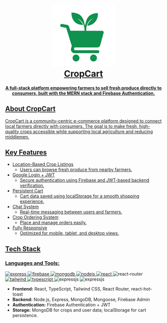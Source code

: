 
<h1 align="center">
  <br>
  <a href="https://crop-cart-rose.vercel.app"><img src="client/src/assets/logo.png" alt="CropCart Logo" width="200" height="200" />

  <br>
  CropCart
  <br>
</h1>

<h4 align="center">A full-stack platform empowering farmers to sell fresh produce directly to consumers, built with the MERN stack and Firebase Authentication.</h4>

## About CropCart
<p>CropCart is a community-centric e-commerce platform designed to connect local farmers directly with consumers. The goal is to make fresh, high-quality crops accessible while supporting local agriculture and reducing middlemen.</p>


## Key Features

* Location-Based Crop Listings  
  - Users can browse fresh produce from nearby farmers.
* Google Login + JWT  
  - Secure authentication using Firebase and JWT-based backend verification.
* Persistent Cart  
  - Cart data saved using localStorage for a smooth shopping experience.
* Chat System  
  - Real-time messaging between users and farmers.
* Crop Ordering System  
  - Place and manage orders easily.
* Fully Responsive  
  - Optimized for mobile, tablet, and desktop views.

## Tech Stack

<h3 align="left">Languages and Tools:</h3>
<p align="left"> <a href="https://expressjs.com" target="_blank" rel="noreferrer"> <img src="https://img.shields.io/badge/express.js-%23404d59.svg?style=for-the-badge&logo=express&logoColor=%2361DAFB" alt="express" height="40"/> </a> 
<a href="https://firebase.google.com/" target="_blank" rel="noreferrer"> <img src="https://img.shields.io/badge/firebase-a08021?style=for-the-badge&logo=firebase&logoColor=ffcd34)" alt="firebase"  height="40"/> </a> 
<a href="https://www.mongodb.com/" target="_blank" rel="noreferrer"> <img src="https://img.shields.io/badge/MongoDB-%234ea94b.svg?style=for-the-badge&logo=mongodb&logoColor=white" alt="mongodb" height="40"/> </a> 
<a href="https://nodejs.org" target="_blank" rel="noreferrer"> <img src="https://img.shields.io/badge/node.js-6DA55F?style=for-the-badge&logo=node.js&logoColor=white" alt="nodejs"  height="40"/> </a> 
<a href="https://reactjs.org/" target="_blank" rel="noreferrer"> <img src="https://img.shields.io/badge/react-%2320232a.svg?style=for-the-badge&logo=react&logoColor=%2361DAFB" alt="react"  height="40"/> </a> 
<img src="https://img.shields.io/badge/React_Router-CA4245?style=for-the-badge&logo=react-router&logoColor=white" alt="react-router" height="40"/>
<a href="https://tailwindcss.com/" target="_blank" rel="noreferrer"> <img src="https://img.shields.io/badge/tailwindcss-%2338B2AC.svg?style=for-the-badge&logo=tailwind-css&logoColor=white" alt="tailwind" height="40"/> </a> 
<a href="https://www.typescriptlang.org/" target="_blank" rel="noreferrer"> <img src="https://img.shields.io/badge/typescript-%23007ACC.svg?style=for-the-badge&logo=typescript&logoColor=white" alt="typescript" height="40"/> </a>
<img src="https://img.shields.io/badge/express.js-%23404d59.svg?style=for-the-badge&logo=express&logoColor=%2361DAFB" alt="expressjs" height="40"/>
<img src="https://img.shields.io/badge/JWT-black?style=for-the-badge&logo=JSON%20web%20tokens" alt="expressjs" height="40"/> </p>

- **Frontend:** React, TypeScript, Tailwind CSS, React Router, react-hot-toast  
- **Backend:** Node.js, Express, MongoDB, Mongoose, Firebase Admin  
- **Authentication:** Firebase Authentication + JWT  
- **Storage:** MongoDB for crops and user data; localStorage for cart persistence.
